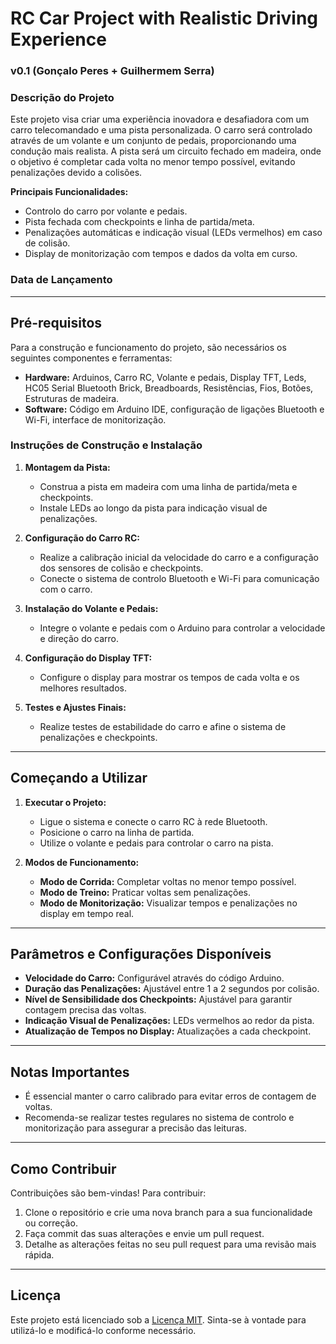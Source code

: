 # RC Car Project with Realistic Driving Experience

### v0.1 (Gonçalo Peres + Guilhermem Serra)

### Descrição do Projeto
Este projeto visa criar uma experiência inovadora e desafiadora com um carro telecomandado e uma pista personalizada. O carro será controlado através de um volante e um conjunto de pedais, proporcionando uma condução mais realista. A pista será um circuito fechado em madeira, onde o objetivo é completar cada volta no menor tempo possível, evitando penalizações devido a colisões.

**Principais Funcionalidades:**
- Controlo do carro por volante e pedais.
- Pista fechada com checkpoints e linha de partida/meta.
- Penalizações automáticas e indicação visual (LEDs vermelhos) em caso de colisão.
- Display de monitorização com tempos e dados da volta em curso.

### Data de Lançamento
<!-- Podes adicionar a data de lançamento aqui -->

---

## Pré-requisitos

Para a construção e funcionamento do projeto, são necessários os seguintes componentes e ferramentas:
- **Hardware:** Arduinos, Carro RC, Volante e pedais, Display TFT, Leds, HC05 Serial Bluetooth Brick, Breadboards, Resistências, Fios, Botões, Estruturas de madeira.
- **Software:** Código em Arduino IDE, configuração de ligações Bluetooth e Wi-Fi, interface de monitorização.

### Instruções de Construção e Instalação

1. **Montagem da Pista:**
   - Construa a pista em madeira com uma linha de partida/meta e checkpoints.
   - Instale LEDs ao longo da pista para indicação visual de penalizações.

2. **Configuração do Carro RC:**
   - Realize a calibração inicial da velocidade do carro e a configuração dos sensores de colisão e checkpoints.
   - Conecte o sistema de controlo Bluetooth e Wi-Fi para comunicação com o carro.

3. **Instalação do Volante e Pedais:**
   - Integre o volante e pedais com o Arduino para controlar a velocidade e direção do carro.

4. **Configuração do Display TFT:**
   - Configure o display para mostrar os tempos de cada volta e os melhores resultados.

5. **Testes e Ajustes Finais:**
   - Realize testes de estabilidade do carro e afine o sistema de penalizações e checkpoints.

---

## Começando a Utilizar

1. **Executar o Projeto:**
   - Ligue o sistema e conecte o carro RC à rede Bluetooth.
   - Posicione o carro na linha de partida.
   - Utilize o volante e pedais para controlar o carro na pista.

2. **Modos de Funcionamento:**
   - **Modo de Corrida:** Completar voltas no menor tempo possível.
   - **Modo de Treino:** Praticar voltas sem penalizações.
   - **Modo de Monitorização:** Visualizar tempos e penalizações no display em tempo real.

---

## Parâmetros e Configurações Disponíveis

- **Velocidade do Carro:** Configurável através do código Arduino.
- **Duração das Penalizações:** Ajustável entre 1 a 2 segundos por colisão.
- **Nível de Sensibilidade dos Checkpoints:** Ajustável para garantir contagem precisa das voltas.
- **Indicação Visual de Penalizações:** LEDs vermelhos ao redor da pista.
- **Atualização de Tempos no Display:** Atualizações a cada checkpoint.

---

## Notas Importantes

- É essencial manter o carro calibrado para evitar erros de contagem de voltas.
- Recomenda-se realizar testes regulares no sistema de controlo e monitorização para assegurar a precisão das leituras.

---

## Como Contribuir

Contribuições são bem-vindas! Para contribuir:
1. Clone o repositório e crie uma nova branch para a sua funcionalidade ou correção.
2. Faça commit das suas alterações e envie um pull request.
3. Detalhe as alterações feitas no seu pull request para uma revisão mais rápida.

---

## Licença

Este projeto está licenciado sob a [Licença MIT](https://opensource.org/licenses/MIT). Sinta-se à vontade para utilizá-lo e modificá-lo conforme necessário.
